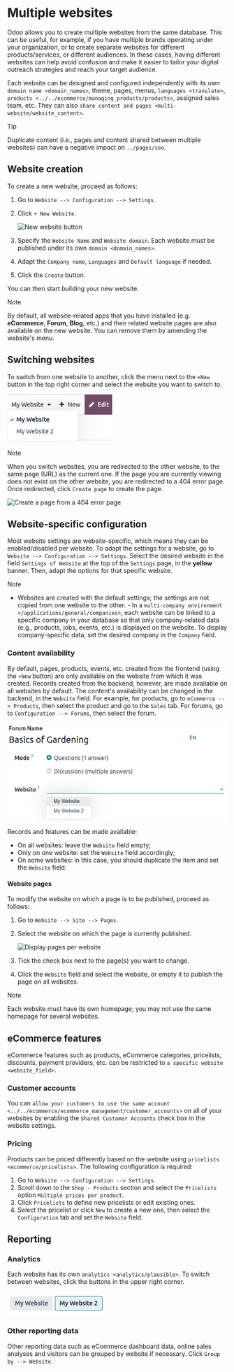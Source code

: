 # Multiple websites

Odoo allows you to create multiple websites from the same database. This
can be useful, for example, if you have multiple brands operating under
your organization, or to create separate websites for different
products/services, or different audiences. In these cases, having
different websites can help avoid confusion and make it easier to tailor
your digital outreach strategies and reach your target audience.

Each website can be designed and configured independently with its own
`domain name
<domain_names>`, theme, pages, menus, `languages <translate>`,
`products <../../ecommerce/managing_products/products>`, assigned sales
team, etc. They can also `share content and pages
<multi-website/website_content>`.

> [!TIP]
> Duplicate content (i.e., pages and content shared between multiple
> websites) can have a negative impact on `../pages/seo`.

## Website creation

To create a new website, proceed as follows:

1.  Go to `Website --> Configuration --> Settings`.

2.  Click `+ New Website`.

    ![New website button](multi_website/create-website.png)

3.  Specify the `Website Name` and `Website domain`. Each website must
    be published under its own `domain <domain_names>`.

4.  Adapt the `Company name`, `Languages` and `Default language` if
    needed.

5.  Click the `Create` button.

You can then start building your new website.

> [!NOTE]
> By default, all website-related apps that you have installed (e.g.
> **eCommerce**, **Forum**, **Blog**, etc.) and their related website
> pages are also available on the new website. You can remove them by
> amending the website's menu.

## Switching websites

To switch from one website to another, click the menu next to the `+New`
button in the top right corner and select the website you want to switch
to.

![Website selector](multi_website/switch-websites.png)

> [!NOTE]
> When you switch websites, you are redirected to the other website, to
> the same page (URL) as the current one. If the page you are currently
> viewing does not exist on the other website, you are redirected to a
> 404 error page. Once redirected, click `Create page` to create the
> page.
>
> ![Create a page from a 404 error page](multi_website/404-create-page.png)

## Website-specific configuration

Most website settings are website-specific, which means they can be
enabled/disabled per website. To adapt the settings for a website, go to
`Website --> Configuration --> Settings`. Select the desired website in
the field `Settings of Website` at the top of the `Settings` page, in
the **yellow** banner. Then, adapt the options for that specific
website.

> [!NOTE]
> - Websites are created with the default settings; the settings are not
> copied from one website to the other. - In a
> `multi-company environment </applications/general/companies>`, each
> website can be linked to a specific company in your database so that
> only company-related data (e.g., products, jobs, events, etc.) is
> displayed on the website. To display company-specific data, set the
> desired company in the `Company` field.

### Content availability

By default, pages, products, events, etc. created from the frontend
(using the `+New` button) are only available on the website from which
it was created. Records created from the backend, however, are made
available on all websites by default. The content's availability can be
changed in the backend, in the `Website` field. For example, for
products, go to `eCommerce --> Products`, then select the product and go
to the `Sales` tab. For forums, go to `Configuration --> Forums`, then
select the forum.

![Website field in Forum form](multi_website/forum-multi-website.png)

<div id="website_field">

Records and features can be made available:

</div>

- On all websites: leave the `Website` field empty;
- Only on one website: set the `Website` field accordingly;
- On some websites: in this case, you should duplicate the item and set
  the `Website` field.

#### Website pages

To modify the website on which a page is to be published, proceed as
follows:

1.  Go to `Website --> Site --> Pages`.

2.  Select the website on which the page is currently published.

    ![Display pages per website](multi_website/pages-switch-websites.png)

3.  Tick the check box next to the page(s) you want to change.

4.  Click the `Website` field and select the website, or empty it to
    publish the page on all websites.

> [!NOTE]
> Each website must have its own homepage; you may not use the same
> homepage for several websites.

## eCommerce features

eCommerce features such as products, eCommerce categories, pricelists,
discounts, payment providers, etc. can be restricted to
`a specific website <website_field>`.

### Customer accounts

You can `allow your customers to use the same account
<../../ecommerce/ecommerce_management/customer_accounts>` on all of your
websites by enabling the `Shared Customer Accounts` check box in the
website settings.

### Pricing

Products can be priced differently based on the website using
`pricelists
<ecommerce/pricelists>`. The following configuration is required:

1.  Go to `Website --> Configuration --> Settings`.
2.  Scroll down to the `Shop - Products` section and select the
    `Pricelists` option `Multiple prices per product`.
3.  Click `Pricelists` to define new pricelists or edit existing ones.
4.  Select the pricelist or click `New` to create a new one, then select
    the `Configuration` tab and set the `Website` field.

## Reporting

### Analytics

Each website has its own `analytics <analytics/plausible>`. To switch
between websites, click the buttons in the upper right corner.

![Switch websites in analytics](multi_website/analytics-switch-websites.png)

### Other reporting data

Other reporting data such as eCommerce dashboard data, online sales
analyses and visitors can be grouped by website if necessary. Click
`Group by --> Website`.
